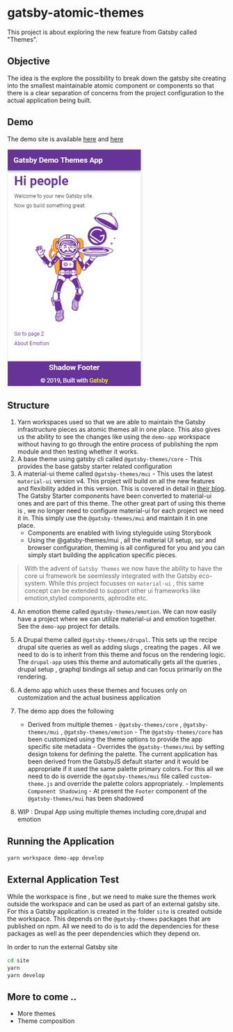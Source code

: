 # gatsby-atomic-themes

This project is about exploring the new feature from Gatsby called "Themes".

## Objective

The idea is the explore the possibility to break down the gatsby site creating into the smallest maintainable atomic component or components so that there is a clear separation of concerns from the project configuration to the actual application being built.

## Demo

The demo site is available [here](https://gatsby-atomic-themes.netlify.com/) and [here](https://gatsby-drupal-theme-app.netlify.com/)

![Demo Site](./images/theme_one.PNG)

## Structure

1. Yarn workspaces used so that we are able to maintain the Gatsby infrastructure pieces as atomic themes all in one place. This also gives us the ability to see the changes like using the `demo-app` workspace without having to go through the entire process of publishing the npm module and then testing whether it works.
2. A base theme using gatsby cli called `@gatsby-themes/core` - This provides the base gatsby starter related configuration
3. A material-ui theme called `@gatsby-themes/mui` - This uses the latest `material-ui` version v4. This project will build on all the new features and flexibility added in this version. This is covered in detail in [their blog](https://material-ui.com/blog/material-ui-v4-is-out/). The Gatsby Starter components have been converted to material-ui ones and are part of this theme. The other great part of using this theme is , we no longer need to configure material-ui for each project we need it in. This simply use the `@gatsby-themes/mui` and maintain it in one place.
   - Components are enabled with living styleguide using Storybook
   - Using the @gatsby-themes/mui , all the material UI setup, ssr and browser configuration, theming is all configured for you and you can simply start building the application specific pieces.

> With the advent of `Gatsby Themes` we now have the ability to have the core ui framework be seemlessly integrated with the Gatsby eco-system. While this project focusses on `material-ui` , this same concept can be extended to support other ui frameworks like emotion,styled components, aphrodite etc.
4. An emotion theme called `@gatsby-themes/emotion`. We can now easily have a project where we can utilize material-ui and emotion together. See the `demo-app` project for details.

5. A Drupal theme called `@gatsby-themes/drupal`. This sets up the recipe drupal site queries as well as adding slugs , creating the pages . All we need to do is to inherit from this theme and focus on the rendering logic. The `drupal-app` uses this theme and automatically gets all the queries , drupal setup , graphql bindings all setup and can focus primarily on the rendering.

6. A demo app which uses these themes and focuses only on customization and the actual business application

7. The demo app does the following
   - Derived from multiple themes - `@gatsby-themes/core` , `@gatsby-themes/mui` , `@gatsby-themes/emotion` - The `@gatsby-themes/core` has been customized using the theme options to provide the app specific site metadata - Overrides the `@gatsby-themes/mui` by setting design tokens for defining the palette. The current application has been derived from the GatsbyJS default starter and it would be appropriate if it used the same palette primary colors. For this all we need to do is override the `@gatsby-themes/mui` file called `custom-theme.js` and override the palette colors appropriately. - Implements `Component Shadowing` - At present the `Footer` component of the `@gatsby-themes/mui` has been shadowed

8. WIP : Drupal App using multiple themes including core,drupal and emotion

## Running the Application

```bash
yarn workspace demo-app develop
```

## External Application Test

While the workspace is fine , but we need to make sure the themes work outside the workspace and can be used as part of an external gatsby site. For this a Gatsby application is created in the folder `site` is created outside the workspace. This depends on the `@gatsby-themes` packages that are published on npm. All we need to do is to add the dependencies for these packages as well as the peer dependencies which they depend on.

In order to run the external Gatsby site

```bash
cd site
yarn
yarn develop
```

## More to come ..

  - More themes
  - Theme composition

